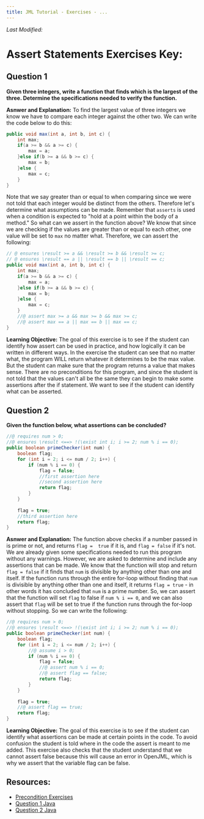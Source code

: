 ```yaml
---
title: JML Tutorial - Exercises - ...
---
```

<i>Last Modified: <script type="text/javascript"> document.write(new Date(document.lastModified).toUTCString())</script></i>

# Assert Statements Exercises Key:
## **Question 1**
**Given three integers, write a function that finds which is the largest of the three. Determine the specifications needed to verify the function.**

**Asnwer and Explanation:**
To find the largest value of three integers we know we have to compare each integer against the other two. We can write the code below to do this:
```Java
public void max(int a, int b, int c) {
	int max;
	if(a >= b && a >= c) {
		max = a;
	}else if(b >= a && b >= c) {
		max = b;
	}else {
		max = c;
	}
}
```
Note that we say greater than or equal to when comparing since we were not told that each integer would be distinct from the others. Therefore let's determine what assumptions can be made. Remember that `asserts` is used when a condition is expected to "hold at a point within the body of a method." So what can we assert in the function above? We know that since we are checking if the values are greater than or equal to each other, one value will be set to `max` no matter what. Therefore, we can assert the following:
```Java
// @ ensures \result >= a && \result >= b && \result >= c;
// @ ensures \result == a || \result == b || \result == c;
public void max(int a, int b, int c) {
	int max;
	if(a >= b && a >= c) {
		max = a;
	}else if(b >= a && b >= c) {
		max = b;
	}else {
		max = c;
	}
	//@ assert max >= a && max >= b && max >= c;
	//@ assert max == a || max == b || max == c;
}
```
**Learning Objective:**
The goal of this exercise is to see if the student can identify how assert can be used in practice, and how logically it can be written in different ways. In the exercise the student can see that no matter what, the program WILL return whatever it determines to be the max value. But the student can make sure that the program returns a value that makes sense. There are no preconditions for this program, and since the student is not told that the values can't all be the same they can begin to make some assertions after the if statement. We want to see if the student can identify what can be asserted.

## **Question 2**
**Given the function below, what assertions can be concluded?**
```Java
//@ requires num > 0;
//@ ensures \result <==> !(\exist int i; i >= 2; num % i == 0);
public boolean primeChecker(int num) {
	boolean flag;
	for (int i = 2; i <= num / 2; i++) {
		if (num % i == 0) {
			flag = false;
			//first assertion here
			//second assertion here 
			return flag;
		}
	}
	
	flag = true;
	//third assertion here
	return flag;
}
```
**Asnwer and Explanation:**
The function above checks if a number passed in is prime or not, and returns `flag =  true` if it is, and `flag = false` if it's not. We are already given some specifications needed to run this program without any warnings. However, we are asked to determine and include any assertions that can be made. We know that the function will stop and return `flag = false` if it finds that `num` is divisible by anything other than one and itself. If the function runs through the entire for-loop without finding that `num` is divisible by anything other than one and itself, it returns `flag = true` - in other words it has concluded that `num` is a prime number. So, we can assert that the function will set `flag` to false if `num % i == 0`, and we can also assert that `flag` will be set to true if the function runs through the for-loop without stopping. So we can write the following:
```Java
//@ requires num > 0;
//@ ensures \result <==> !(\exist int i; i >= 2; num % i == 0);
public boolean primeChecker(int num) {
	boolean flag;
	for (int i = 2; i <= num / 2; i++) {
		//@ assume i > 0;
		if (num % i == 0) {
			flag = false;
			//@ assert num % i == 0;
			//@ assert flag == false;
			return flag;
		}
	}
	
	flag = true;
	//@ assert flag == true;
	return flag;
}
```

**Learning Objective:** 
The goal of this exercise is to see if the student can identify what assertions can be made at certain points in the code. To avoid confusion the student is told where in the code the assert is meant to me added. This exercise also checks that the student understand that we cannot assert false because this will cause an error in OpenJML, which is why we assert that the variable flag can be false.

## **Resources:**
+ [Precondition Exercises](AssertEx.md)
+ [Question 1 Java](AssertExample1.java)
+ [Question 2 Java](AssertExample2.java)
